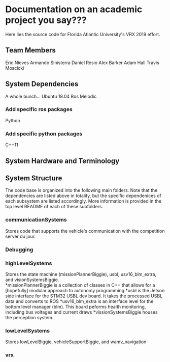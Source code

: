 # Documentation on an academic project you say???
Here lies the source code for Florida Atlantic University's VRX 2019 effort.

## Team Members
Eric Nieves
Armando Sinisterra
Daniel Resio
Alex Barker
Adam Hall
Travis Moscicki

## System Dependencies
A whole bunch...
Ubuntu 18.04
Ros Melodic
### Add specific ros packages
Python
### Add specific python packages
C++11

## System Hardware and Terminology

## System Structure
The code base is organized into the following main folders.  Note that the dependencies are listed above in totality, but the specific dependenices of each subsystem are listed accordingly.
More information is provided in the top level README of each of these subfolders.
### communicationSystems
Stores code that supports the vehicle's communication with the competition server du jour.

### Debugging

### highLevelSystems
Stores the state machine (missionPlannerBiggie), usbl, usv16_blm_extra, and visionSystemsBiggie.  
*missionPlannerBiggie is a collection of classes in C++ that allows for a [hopefully] modular approach to autonomy programming
*usbl is the Jetson side interface for the STM32 USBL dev board.  It takes the processed USBL data and converts to ROS
*usv16_blm_extra is an interface level for the bottom level manager (blm).  This board peforms health monitoring, including bus voltages and current draws
*vissionSystemsBiggie houses the perception system.   

### lowLevelSystems
Stores lowLevelBiggie, vehicleSupportBiggie, and wamv_navigation


### vrx
